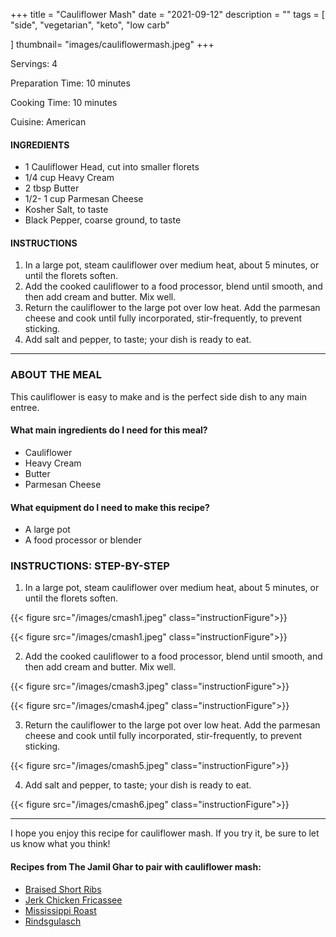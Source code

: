 +++
title = "Cauliflower Mash"
date = "2021-09-12"
description = ""
tags = [
    "side",
    "vegetarian",
    "keto",
    "low carb"
    
]
thumbnail= "images/cauliflowermash.jpeg"
+++

Servings: 4 <!--more-->

Preparation Time: 10 minutes 

Cooking Time: 10 minutes 

Cuisine: American 

#### INGREDIENTS 

* 1 Cauliflower Head, cut into smaller florets
* 1/4 cup Heavy Cream 
* 2 tbsp Butter 
* 1/2- 1 cup Parmesan Cheese
* Kosher Salt, to taste 
* Black Pepper, coarse ground, to taste

  
#### INSTRUCTIONS

1. In a large pot, steam cauliflower over medium heat, about 5 minutes, or until the florets soften. 
2. Add the cooked cauliflower to a food processor, blend until smooth, and then add cream and butter. Mix well. 
3. Return the cauliflower to the large pot over low heat. Add the parmesan cheese and cook until fully incorporated, stir-frequently, to prevent sticking. 
4. Add salt and pepper, to taste; your dish is ready to eat. 

 ----

### ABOUT THE MEAL

This cauliflower is easy to make and is the perfect side dish to any main entree. 

#### What main ingredients do I need for this meal?
* Cauliflower 
* Heavy Cream 
* Butter 
* Parmesan Cheese 

#### What equipment do I need to make this recipe?

* A large pot 
* A food processor or blender 

### INSTRUCTIONS: STEP-BY-STEP 
1. In a large pot, steam cauliflower over medium heat, about 5 minutes, or until the florets soften. 

{{< figure src="/images/cmash1.jpeg" class="instructionFigure">}}

{{< figure src="/images/cmash1.jpeg" class="instructionFigure">}}


2. Add the cooked cauliflower to a food processor, blend until smooth, and then add cream and butter. Mix well. 

{{< figure src="/images/cmash3.jpeg" class="instructionFigure">}}

{{< figure src="/images/cmash4.jpeg" class="instructionFigure">}}

3. Return the cauliflower to the large pot over low heat. Add the parmesan cheese and cook until fully incorporated, stir-frequently, to prevent sticking. 

{{< figure src="/images/cmash5.jpeg" class="instructionFigure">}}

4. Add salt and pepper, to taste; your dish is ready to eat.

{{< figure src="/images/cmash6.jpeg" class="instructionFigure">}}

----
I hope you enjoy this recipe for cauliflower mash. If you try it, be sure to let us know what you think!

#### Recipes from The Jamil Ghar to pair with cauliflower mash:

* [Braised Short Ribs](https://www.jamilghar.com/recipe/braised_short_ribs/)
* [Jerk Chicken Fricassee](https://www.jamilghar.com/recipe/rindsgulasch/)
* [Mississippi Roast](https://www.jamilghar.com/recipe/mississippi_roast/)
* [Rindsgulasch](https://www.jamilghar.com/recipe/rindsgulasch/)
